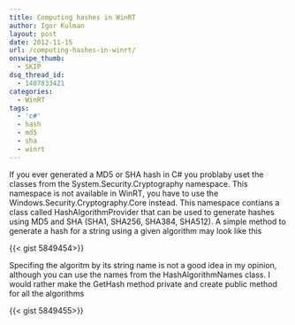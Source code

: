 ```yaml
---
title: Computing hashes in WinRT
author: Igor Kulman
layout: post
date: 2012-11-15
url: /computing-hashes-in-winrt/
onswipe_thumb:
  - SKIP
dsq_thread_id:
  - 1407833421
categories:
  - WinRT
tags:
  - 'c#'
  - hash
  - md5
  - sha
  - winrt
---
```

If you ever generated a MD5 or SHA hash in C# you problaby uset the classes from the System.Security.Cryptography namespace. This namespace is not available in WinRT, you have to use the Windows.Security.Cryptography.Core instead. This namespace contians a class called HashAlgorithmProvider that can be used to generate hashes using MD5 and SHA (SHA1, SHA256, SHA384, SHA512). A simple method to generate a hash for a string using a given algorithm may look like this

{{< gist 5849454>}}

Specifing the algoritm by its string name is not a good idea in my opinion, although you can use the names from the HashAlgorithmNames class. I would rather make the GetHash method private and create public method for all the algorithms

{{< gist 5849455>}}